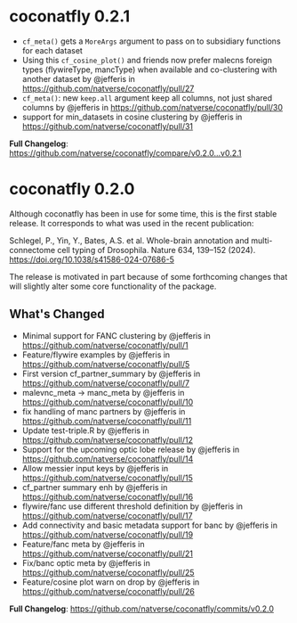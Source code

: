 # coconatfly 0.2.1

* `cf_meta()` gets a `MoreArgs` argument to pass on to subsidiary functions for 
  each dataset
* Using this `cf_cosine_plot()` and friends now prefer malecns foreign types 
  (flywireType, mancType) when available and co-clustering with another dataset
  by @jefferis in https://github.com/natverse/coconatfly/pull/27
* `cf_meta()`: new `keep.all` argument keep all columns, not just shared columns
  by @jefferis in https://github.com/natverse/coconatfly/pull/30
* support for min_datasets in cosine clustering 
  by @jefferis in https://github.com/natverse/coconatfly/pull/31

**Full Changelog**: https://github.com/natverse/coconatfly/compare/v0.2.0...v0.2.1


# coconatfly 0.2.0

Although coconatfly has been in use for some time, this is the first stable 
release. It corresponds to what was used in the recent publication:

Schlegel, P., Yin, Y., Bates, A.S. et al. 
Whole-brain annotation and multi-connectome cell typing of Drosophila. 
Nature 634, 139–152 (2024). https://doi.org/10.1038/s41586-024-07686-5

The release is motivated in part because of some forthcoming changes that will
slightly alter some core functionality of the package.

## What's Changed
* Minimal support for FANC clustering by @jefferis in https://github.com/natverse/coconatfly/pull/1
* Feature/flywire examples by @jefferis in https://github.com/natverse/coconatfly/pull/5
* First version cf_partner_summary by @jefferis in https://github.com/natverse/coconatfly/pull/7
* malevnc_meta -> manc_meta by @jefferis in https://github.com/natverse/coconatfly/pull/10
* fix handling of manc partners by @jefferis in https://github.com/natverse/coconatfly/pull/11
* Update test-triple.R by @jefferis in https://github.com/natverse/coconatfly/pull/12
* Support for the upcoming optic lobe release by @jefferis in https://github.com/natverse/coconatfly/pull/14
* Allow messier input keys by @jefferis in https://github.com/natverse/coconatfly/pull/15
* cf_partner summary enh by @jefferis in https://github.com/natverse/coconatfly/pull/16
* flywire/fanc use different threshold definition by @jefferis in https://github.com/natverse/coconatfly/pull/17
* Add connectivity and basic metadata support for banc by @jefferis in https://github.com/natverse/coconatfly/pull/19
* Feature/fanc meta by @jefferis in https://github.com/natverse/coconatfly/pull/21
* Fix/banc optic meta by @jefferis in https://github.com/natverse/coconatfly/pull/25
* Feature/cosine plot warn on drop by @jefferis in https://github.com/natverse/coconatfly/pull/26


**Full Changelog**: https://github.com/natverse/coconatfly/commits/v0.2.0
